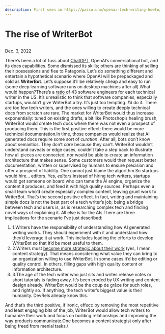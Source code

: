 ```yaml
---
description: First seen in https://passo.uno/openai-tech-writing-howto/
---
```


# The rise of WriterBot

##

Dec. 3, 2022

There’s been a lot of fuss about [ChatGPT](https://openai.com/blog/chatgpt/), OpenAI’s conversational bot, and its docs capabilities. Some dismissed its skills; others are thinking of selling their possessions and flee to Patagonia. Let’s do something different and entertain a hypothetical scenario where OpenAI will be prepackaged and sold as **WriterBot**. Let’s suppose it’ll be relatively cheap and easy to run (some deep learning software runs on desktop machines after all).What would happen?There’s a [ratio ](https://passo.uno/we-need-more-writing-on-tech-writing/)of 43 software engineers for each technical writer in the US. It’s unrealistic to think that software companies, especially startups, wouldn’t give WriterBot a try. It’s just too tempting. _I_’d do it. There are too few tech writers, and the ones willing to create deeply technical docs from scratch are rare. The market for WriterBot would thus increase exponentially: tuned on existing drafts, a bit like Photoshop’s healing brush, WriterBot would create tech docs where there was not even a prospect of producing them. This is the first positive effect: there would be more technical documentation.In time, those companies would realize that AI generated docs require some sort of _curation_. After all, bots don’t know about semantics. They don’t _care_ because they can’t. WriterBot wouldn’t understand caveats or edge cases, couldn’t take a step back to illustrate how all pieces are connected, nor would be able to create an information architecture that makes sense. Some customers would then request better documentation, written or supervised by humans to ensure precision and offer a prospect of liability. One cannot just blame the algorithm.So startups would hire… editors. Yes, _editors_.Instead of hiring tech writers, startups would get someone on board who can tame the AI engine, organize the content it produces, and feed it with high quality sources. Perhaps even a small team who’d create especially complex content, leaving grunt work to WriterBot. That’s the second positive effect. In fact, writing and maintaining simple docs is not the best part of a tech writer’s job; being a bridge between tech and users is, as is researching complex tech and finding novel ways of explaining it. All else is for the AIs.There are three implications for the scenario I’ve just described:

1. 1.Writers have the responsibility of understanding how AI generated writing works. They should experiment with it and understand how they’d leverage it at work. This includes leading the efforts to develop WriterBot so that it’d be most useful to them.
2. 2.Writers must [become more strategic about their work](https://passo.uno/posts/computer-aided-technical-writing-is-here-to-stay/) (yes, I mean content strategy). That means considering what value they can bring to an organization willing to use WriterBot. In some cases it’d be editing or quality control. In others, filling gaps with high quality content or information architecture.
3. 3.The age of the tech writer who just sits and writes release notes or short tutorials is fading away. It’s been eroded by UX writing and content design already. WriterBot would be the coup de grâce for such roles, and rightly so. If anything, the tech writer’s biggest value is their humanity. DevRels already know this.

And that’s the third positive, if ironic, effect: by removing the most repetitive and least engaging bits of the job, WriterBot would allow tech writers to humanize their work and focus on building relationships and improving the way products communicate.One becomes a content strategist only after being freed from menial tasks.\
